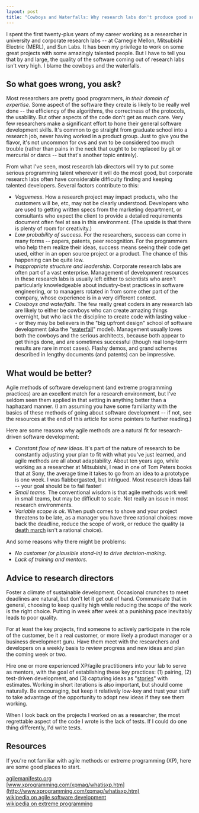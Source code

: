 ```yaml
---
layout: post
title: "Cowboys and Waterfalls: Why research labs don't produce good software"
---
```


I spent the first twenty-plus years of my career working as a researcher in university and corporate research labs -- at Carnegie Mellon, Mitsubishi Electric (MERL), and Sun Labs. It has been my privilege to work on some great projects with some amazingly talented people. But I have to tell you that by and large, the quality of the software coming out of research labs isn't very high. I blame the cowboys and the waterfalls.

## So what goes wrong, you ask?

Most researchers are pretty good programmers, *in their domain of expertise*. Some aspect of the software they create is likely to be really well done -- the efficiency of the algorithms, the correctness of the protocols, the usability. But other aspects of the code don't get as much care. Very few researchers make a significant effort to hone their general software development skills. It's common to go straight from graduate school into a research job, never having worked in a product group. Just to give you the flavor, it's not uncommon for cvs and svn to be considered too much trouble (rather than pains in the neck that ought to be replaced by git or mercurial or darcs -- but that's another topic entirely). 

From what I've seen, most research lab directors will try to put some serious programming talent wherever it will do the most good, but corporate research labs often have considerable difficulty finding and keeping talented developers. Several factors contribute to this:

* *Vagueness*. How a research project may impact products, who the customers will be, etc, may not be clearly understood. Developers who are used to getting written specs from the marketing department, or consultants who expect the client to provide a detailed requirements document often feel at sea in this environment. (The upside is that there is plenty of room for creativity.)
* *Low probability of success*. For the researchers, success can come in many forms -- papers, patents, peer recognition. For the programmers who help them realize their ideas, success means seeing their code get used, either in an open source project or a product. The chance of this happening can be quite low.
* *Inappropriate structure and leadership*. Corporate research labs are often part of a vast enterprise. Management of development resources in these research labs is usually left either to scientists who aren't particularly knowledgeable about industry-best practices in software engineering, or to managers rotated in from some other part of the company, whose experience is in a very different context.
* *Cowboys and waterfalls*. The few really great coders in any research lab are likely to either be cowboys who can create amazing things overnight, but who lack the discipline to create code with lasting value -- or they may be believers in the "big upfront design" school of software development (aka the "[waterfall](http://en.wikipedia.org/wiki/Waterfall_model)" model). Management usually loves both the cowboys and the serious architects, because both appear to get things done, and are sometimes successful (though real long-term results are rare in most cases). Flashy demos, and grand schemes described in lengthy documents (and patents) can be impressive.

## What would be better?

Agile methods of software development (and extreme programming practices) are an excellent match for a research environment, but I've seldom seen them applied in that setting in anything better than a haphazard manner. (I am assuming you have some familiarity with the basics of these methods of going about software development -- if not, see the resources at the end of this article for some pointers to further reading.)

Here are some reasons why agile methods are a natural fit for research-driven software development:

* _Constant flow of new ideas_. It's part of the nature of research to be constantly adjusting your plan to fit with what you've just learned, and agile methods are all about adaptability. About ten years ago, while working as a researcher at Mitsubishi, I read in one of Tom Peters books that at Sony, the average time it takes to go from an idea to a prototype is one week. I was flabbergasted, but intrigued. Most research ideas fail -- your goal should be to fail faster!
* _Small teams_. The conventional wisdom is that agile methods work well in small teams, but  may be difficult to scale. Not really an issue in most research environments.
* _Variable scope is ok_. When push comes to shove and your project threatens to be late, as a manager you have three rational choices: move back the deadline, reduce the scope of work, or reduce the quality (a [death march](http://www.amazon.com/Death-March-Second-Edward-Yourdon/dp/013143635X/ref=pd_bbs_sr_1/104-3830814-3606322?ie=UTF8&s=books&qid=1180904769&sr=8-1) isn't a rational choice). 

And some reasons why there might be problems:

* _No customer (or plausible stand-in) to drive decision-making_. 
* _Lack of training and mentors_.

## Advice to research directors

Foster a climate of sustainable development. Occasional crunches to meet deadlines are natural, but don't let it get out of hand. Communicate that in general, choosing to keep quality high while reducing the scope of the work is the right choice. Putting in week after week at a punishing pace inevitably leads to poor quality.

For at least the key projects, find someone to actively participate in the role of the customer, be it a real customer, or more likely a product manager or a business development guru. Have them meet with the researchers and developers on a weekly basis to review progress and new ideas and plan the coming week or two.

Hire one or more experienced XP/agile practitioners into your lab to serve as mentors, with the goal of establishing these key practices: (1) pairing, (2) test-driven development, and (3) capturing ideas as "[stories](http://www.extremeprogramming.org/rules/userstories.html)" with estimates. Working in short iterations is also important, but should come naturally. Be encouraging, but keep it relatively low-key and trust your staff to take advantage of the opportunity to adopt new ideas if they see them working.

When I look back on the projects I worked on as a researcher, the most regrettable aspect of the code I wrote is the lack of tests. If I could do one thing differently, I'd write tests. 

## Resources

If you're not familiar with agile methods or extreme programming (XP), here are some good places to start.

[agilemanifesto.org](http://agilemanifesto.org/)  
[www.xprogramming.com/xpmag/whatisxp.htm](http://www.xprogramming.com/xpmag/whatisxp.htm)    
[wikipedia on agile software development](http://en.wikipedia.org/wiki/Agile_software_development)   
[wikipedia on extreme programming](http://en.wikipedia.org/wiki/Extreme_Programming)  

